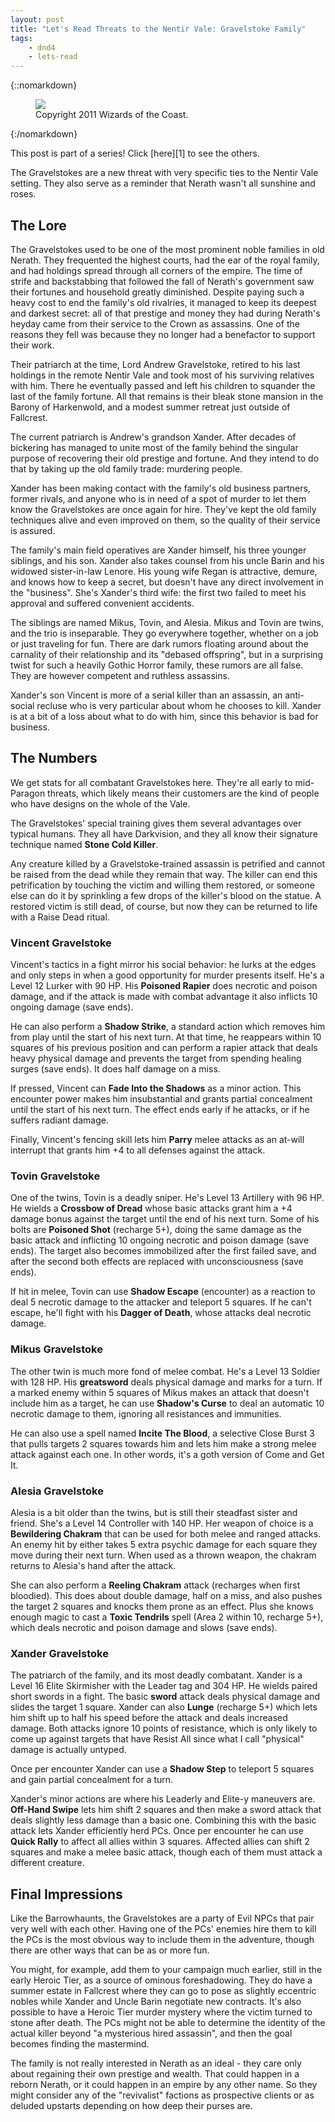 ```yaml
---
layout: post
title: "Let's Read Threats to the Nentir Vale: Gravelstoke Family"
tags:
    - dnd4
    - lets-read
---
```


{::nomarkdown}
<figure class="center">
  <img src="{{ "/assets/wir-tnv-gravelstoke-family.png" | absolute_url }}"/>
  <figcaption>
    Copyright 2011 Wizards of the Coast.
  </figcaption>
</figure>
{:/nomarkdown}

This post is part of a series! Click [here][1] to see the others.

The Gravelstokes are a new threat with very specific ties to the Nentir Vale
setting. They also serve as a reminder that Nerath wasn't all sunshine and
roses.

## The Lore

The Gravelstokes used to be one of the most prominent noble families in old
Nerath. They frequented the highest courts, had the ear of the royal family, and
had holdings spread through all corners of the empire. The time of strife and
backstabbing that followed the fall of Nerath's government saw their fortunes
and household greatly diminished. Despite paying such a heavy cost to end the
family's old rivalries, it managed to keep its deepest and darkest secret: all
of that prestige and money they had during Nerath's heyday came from their
service to the Crown as assassins. One of the reasons they fell was because they
no longer had a benefactor to support their work.

Their patriarch at the time, Lord Andrew Gravelstoke, retired to his last
holdings in the remote Nentir Vale and took most of his surviving relatives with
him. There he eventually passed and left his children to squander the last of
the family fortune. All that remains is their bleak stone mansion in the Barony
of Harkenwold, and a modest summer retreat just outside of Fallcrest.

The current patriarch is Andrew's grandson Xander. After decades of bickering
has managed to unite most of the family behind the singular purpose of
recovering their old prestige and fortune. And they intend to do that by taking
up the old family trade: murdering people.

Xander has been making contact with the family's old business partners, former
rivals, and anyone who is in need of a spot of murder to let them know the
Gravelstokes are once again for hire. They've kept the old family techniques
alive and even improved on them, so the quality of their service is assured.

The family's main field operatives are Xander himself, his three younger
siblings, and his son. Xander also takes counsel from his uncle Barin and his
widowed sister-in-law Lenore. His young wife Regan is attractive, demure, and
knows how to keep a secret, but doesn't have any direct involvement in the
"business". She's Xander's third wife: the first two failed to meet his approval
and suffered convenient accidents.

The siblings are named Mikus, Tovin, and Alesia. Mikus and Tovin are twins, and
the trio is inseparable. They go everywhere together, whether on a job or just
traveling for fun. There are dark rumors floating around about the carnality of
their relationship and its "debased offspring", but in a surprising twist for
such a heavily Gothic Horror family, these rumors are all false. They are
however competent and ruthless assassins.

Xander's son Vincent is more of a serial killer than an assassin, an anti-social
recluse who is very particular about whom he chooses to kill. Xander is at a bit
of a loss about what to do with him, since this behavior is bad for business.

## The Numbers

We get stats for all combatant Gravelstokes here. They're all early to
mid-Paragon threats, which likely means their customers are the kind of people
who have designs on the whole of the Vale.

The Gravelstokes' special training gives them several advantages over typical
humans. They all have Darkvision, and they all know their signature technique
named **Stone Cold Killer**.

Any creature killed by a Gravelstoke-trained assassin is petrified and cannot be
raised from the dead while they remain that way. The killer can end this
petrification by touching the victim and willing them restored, or someone else
can do it by sprinkling a few drops of the killer's blood on the statue. A
restored victim is still dead, of course, but now they can be returned to life
with a Raise Dead ritual.

### Vincent Gravelstoke

Vincent's tactics in a fight mirror his social behavior: he lurks at the edges
and only steps in when a good opportunity for murder presents itself. He's a
Level 12 Lurker with 90 HP. His **Poisoned Rapier** does necrotic and poison
damage, and if the attack is made with combat advantage it also inflicts 10
ongoing damage (save ends).

He can also perform a **Shadow Strike**, a standard action which removes him
from play until the start of his next turn. At that time, he reappears within 10
squares of his previous position and can perform a rapier attack that deals
heavy physical damage and prevents the target from spending healing surges (save
ends). It does half damage on a miss.

If pressed, Vincent can **Fade Into the Shadows** as a minor action. This
encounter power makes him insubstantial and grants partial concealment until the
start of his next turn. The effect ends early if he attacks, or if he suffers
radiant damage.

Finally, Vincent's fencing skill lets him **Parry** melee attacks as an at-will
interrupt that grants him +4 to all defenses against the attack.

### Tovin Gravelstoke

One of the twins, Tovin is a deadly sniper. He's Level 13 Artillery with 96
HP. He wields a **Crossbow of Dread** whose basic attacks grant him a +4 damage
bonus against the target until the end of his next turn. Some of his bolts are
**Poisoned Shot** (recharge 5+), doing the same damage as the basic attack and
inflicting 10 ongoing necrotic and poison damage (save ends). The target also
becomes immobilized after the first failed save, and after the second both
effects are replaced with unconsciousness (save ends).

If hit in melee, Tovin can use **Shadow Escape** (encounter) as a reaction to
deal 5 necrotic damage to the attacker and teleport 5 squares. If he can't
escape, he'll fight with his **Dagger of Death**, whose attacks deal necrotic
damage.

### Mikus Gravelstoke

The other twin is much more fond of melee combat. He's a Level 13 Soldier with
128 HP. His **greatsword** deals physical damage and marks for a turn. If a
marked enemy within 5 squares of Mikus makes an attack that doesn't include him
as a target, he can use **Shadow's Curse** to deal an automatic 10 necrotic
damage to them, ignoring all resistances and immunities.

He can also use a spell named **Incite The Blood**, a selective Close Burst 3
that pulls targets 2 squares towards him and lets him make a strong melee attack
against each one. In other words, it's a goth version of Come and Get It.

### Alesia Gravelstoke

Alesia is a bit older than the twins, but is still their steadfast sister and
friend. She's a Level 14 Controller with 140 HP. Her weapon of choice is a
**Bewildering Chakram** that can be used for both melee and ranged attacks. An
enemy hit by either takes 5 extra psychic damage for each square they move
during their next turn. When used as a thrown weapon, the chakram returns to
Alesia's hand after the attack.

She can also perform a **Reeling Chakram** attack (recharges when first
bloodied). This does about double damage, half on a miss, and also pushes the
target 2 squares and knocks them prone as an effect. Plus she knows enough magic
to cast a **Toxic Tendrils** spell (Area 2 within 10, recharge 5+), which deals
necrotic and poison damage and slows (save ends).

### Xander Gravelstoke

The patriarch of the family, and its most deadly combatant. Xander is a Level 16
Elite Skirmisher with the Leader tag and 304 HP. He wields paired short swords
in a fight. The basic **sword** attack deals physical damage and slides the
target 1 square. Xander can also **Lunge** (recharge 5+) which lets him shift up
to half his speed before the attack and deals increased damage. Both attacks
ignore 10 points of resistance, which is only likely to come up against targets
that have Resist All since what I call "physical" damage is actually untyped.

Once per encounter Xander can use a **Shadow Step** to teleport 5 squares and
gain partial concealment for a turn.

Xander's minor actions are where his Leaderly and Elite-y maneuvers
are. **Off-Hand Swipe** lets him shift 2 squares and then make a sword attack
that deals slightly less damage than a basic one. Combining this with the basic
attack lets Xander efficiently herd PCs. Once per encounter he can use **Quick
Rally** to affect all allies within 3 squares. Affected allies can shift 2
squares and make a melee basic attack, though each of them must attack a
different creature.

## Final Impressions

Like the Barrowhaunts, the Gravelstokes are a party of Evil NPCs that pair very
well with each other. Having one of the PCs' enemies hire them to kill the PCs
is the most obvious way to include them in the adventure, though there are other
ways that can be as or more fun.

You might, for example, add them to your campaign much earlier, still in the
early Heroic Tier, as a source of ominous foreshadowing. They do have a summer
estate in Fallcrest where they can go to pose as slightly eccentric nobles while
Xander and Uncle Barin negotiate new contracts. It's also possible to have a
Heroic Tier murder mystery where the victim turned to stone after death. The PCs
might not be able to determine the identity of the actual killer beyond "a
mysterious hired assassin", and then the goal becomes finding the mastermind.

The family is not really interested in Nerath as an ideal - they care only about
regaining their own prestige and wealth. That could happen in a reborn Nerath,
or it could happen in an empire by any other name. So they might consider any of
the "revivalist" factions as prospective clients or as deluded upstarts
depending on how deep their purses are.
